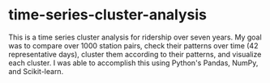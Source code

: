 # time-series-cluster-analysis
This is a time series cluster analysis for ridership over seven years. My goal was to compare over 1000 station pairs, check their patterns over time (42 representative days), cluster them according to their patterns, and visualize each cluster. I was able to accomplish this using Python's Pandas, NumPy, and Scikit-learn.
